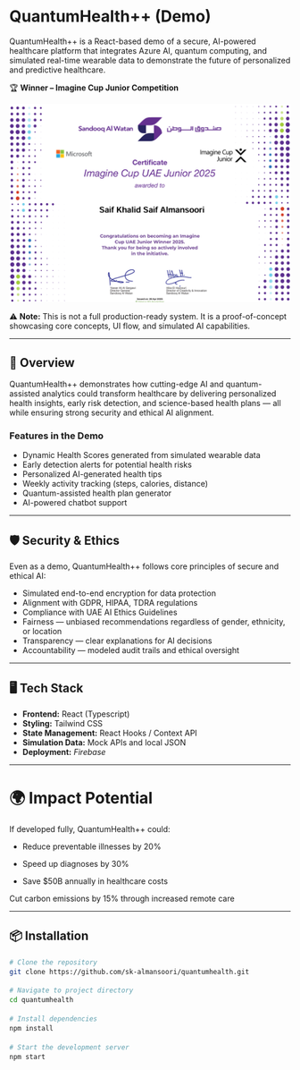 # QuantumHealth++ (Demo)

QuantumHealth++ is a React-based demo of a secure, AI-powered healthcare platform that integrates Azure AI, quantum computing, and simulated real-time wearable data to demonstrate the future of personalized and predictive healthcare.

🏆 **Winner – Imagine Cup Junior Competition**  

![Certificate](./Certificate/Cert.png)

⚠ **Note:** This is not a full production-ready system. It is a proof-of-concept showcasing core concepts, UI flow, and simulated AI capabilities.

---

## 🌟 Overview

QuantumHealth++ demonstrates how cutting-edge AI and quantum-assisted analytics could transform healthcare by delivering personalized health insights, early risk detection, and science-based health plans — all while ensuring strong security and ethical AI alignment.

### Features in the Demo

- Dynamic Health Scores generated from simulated wearable data  
- Early detection alerts for potential health risks  
- Personalized AI-generated health tips  
- Weekly activity tracking (steps, calories, distance)  
- Quantum-assisted health plan generator
- AI-powered chatbot support  

---

## 🛡 Security & Ethics

Even as a demo, QuantumHealth++ follows core principles of secure and ethical AI:

- Simulated end-to-end encryption for data protection  
- Alignment with GDPR, HIPAA, TDRA regulations  
- Compliance with UAE AI Ethics Guidelines  
- Fairness — unbiased recommendations regardless of gender, ethnicity, or location  
- Transparency — clear explanations for AI decisions  
- Accountability — modeled audit trails and ethical oversight  

---

## 🖥 Tech Stack

- **Frontend:** React (Typescript)  
- **Styling:** Tailwind CSS  
- **State Management:** React Hooks / Context API  
- **Simulation Data:** Mock APIs and local JSON   
- **Deployment:** *Firebase*  

---

# 🌍 Impact Potential

If developed fully, QuantumHealth++ could:

* Reduce preventable illnesses by 20%

* Speed up diagnoses by 30%

* Save $50B annually in healthcare costs

Cut carbon emissions by 15% through increased remote care

---

## 📦 Installation

```bash
# Clone the repository
git clone https://github.com/sk-almansoori/quantumhealth.git

# Navigate to project directory
cd quantumhealth

# Install dependencies
npm install

# Start the development server
npm start

